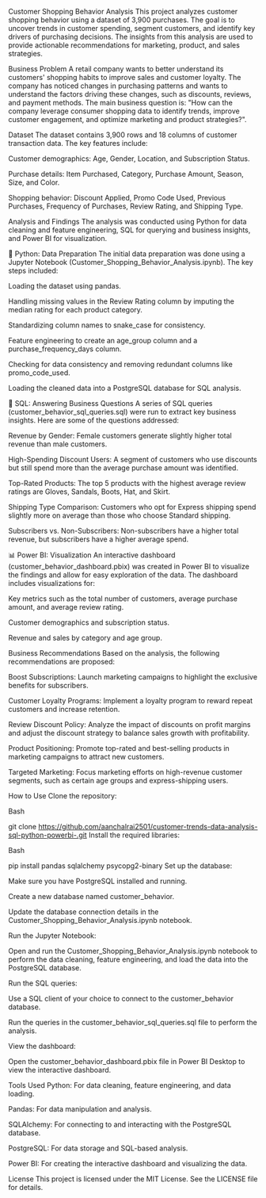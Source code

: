 
Customer Shopping Behavior Analysis
This project analyzes customer shopping behavior using a dataset of 3,900 purchases. The goal is to uncover trends in customer spending, segment customers, and identify key drivers of purchasing decisions. The insights from this analysis are used to provide actionable recommendations for marketing, product, and sales strategies.

Business Problem
A retail company wants to better understand its customers' shopping habits to improve sales and customer loyalty. The company has noticed changes in purchasing patterns and wants to understand the factors driving these changes, such as discounts, reviews, and payment methods. The main business question is: "How can the company leverage consumer shopping data to identify trends, improve customer engagement, and optimize marketing and product strategies?".

Dataset
The dataset contains 3,900 rows and 18 columns of customer transaction data. The key features include:

Customer demographics: Age, Gender, Location, and Subscription Status.

Purchase details: Item Purchased, Category, Purchase Amount, Season, Size, and Color.

Shopping behavior: Discount Applied, Promo Code Used, Previous Purchases, Frequency of Purchases, Review Rating, and Shipping Type.

Analysis and Findings
The analysis was conducted using Python for data cleaning and feature engineering, SQL for querying and business insights, and Power BI for visualization.

🐍 Python: Data Preparation
The initial data preparation was done using a Jupyter Notebook (Customer_Shopping_Behavior_Analysis.ipynb). The key steps included:

Loading the dataset using pandas.

Handling missing values in the Review Rating column by imputing the median rating for each product category.

Standardizing column names to snake_case for consistency.

Feature engineering to create an age_group column and a purchase_frequency_days column.

Checking for data consistency and removing redundant columns like promo_code_used.

Loading the cleaned data into a PostgreSQL database for SQL analysis.

💾 SQL: Answering Business Questions
A series of SQL queries (customer_behavior_sql_queries.sql) were run to extract key business insights. Here are some of the questions addressed:

Revenue by Gender: Female customers generate slightly higher total revenue than male customers.

High-Spending Discount Users: A segment of customers who use discounts but still spend more than the average purchase amount was identified.

Top-Rated Products: The top 5 products with the highest average review ratings are Gloves, Sandals, Boots, Hat, and Skirt.

Shipping Type Comparison: Customers who opt for Express shipping spend slightly more on average than those who choose Standard shipping.

Subscribers vs. Non-Subscribers: Non-subscribers have a higher total revenue, but subscribers have a higher average spend.

📊 Power BI: Visualization
An interactive dashboard (customer_behavior_dashboard.pbix) was created in Power BI to visualize the findings and allow for easy exploration of the data. The dashboard includes visualizations for:

Key metrics such as the total number of customers, average purchase amount, and average review rating.

Customer demographics and subscription status.

Revenue and sales by category and age group.

Business Recommendations
Based on the analysis, the following recommendations are proposed:

Boost Subscriptions: Launch marketing campaigns to highlight the exclusive benefits for subscribers.

Customer Loyalty Programs: Implement a loyalty program to reward repeat customers and increase retention.

Review Discount Policy: Analyze the impact of discounts on profit margins and adjust the discount strategy to balance sales growth with profitability.

Product Positioning: Promote top-rated and best-selling products in marketing campaigns to attract new customers.

Targeted Marketing: Focus marketing efforts on high-revenue customer segments, such as certain age groups and express-shipping users.

How to Use
Clone the repository:

Bash

git clone https://github.com/aanchalrai2501/customer-trends-data-analysis-sql-python-powerbi-.git
Install the required libraries:

Bash

pip install pandas sqlalchemy psycopg2-binary
Set up the database:

Make sure you have PostgreSQL installed and running.

Create a new database named customer_behavior.

Update the database connection details in the Customer_Shopping_Behavior_Analysis.ipynb notebook.

Run the Jupyter Notebook:

Open and run the Customer_Shopping_Behavior_Analysis.ipynb notebook to perform the data cleaning, feature engineering, and load the data into the PostgreSQL database.

Run the SQL queries:

Use a SQL client of your choice to connect to the customer_behavior database.

Run the queries in the customer_behavior_sql_queries.sql file to perform the analysis.

View the dashboard:

Open the customer_behavior_dashboard.pbix file in Power BI Desktop to view the interactive dashboard.

Tools Used
Python: For data cleaning, feature engineering, and data loading.

Pandas: For data manipulation and analysis.

SQLAlchemy: For connecting to and interacting with the PostgreSQL database.

PostgreSQL: For data storage and SQL-based analysis.

Power BI: For creating the interactive dashboard and visualizing the data.

License
This project is licensed under the MIT License. See the LICENSE file for details.
